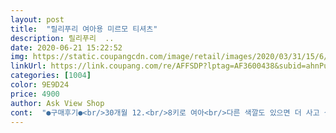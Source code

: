 ```yaml
---
layout: post 
title:  "릴리푸리 여아용 미르모 티셔츠" 
description: 릴리푸리  ..
date: 2020-06-21 15:22:52 
img: https://static.coupangcdn.com/image/retail/images/2020/03/31/15/6/2615e082-31f1-4380-9447-b507dcac9347.jpg 
linkUrl: https://link.coupang.com/re/AFFSDP?lptag=AF3600438&subid=ahnPublicAsk&pageKey=1419363126&itemId=2457084574&vendorItemId=70450619225&traceid=V0-113-9147c0be610244a8 
categories: [1004] 
color: 9E9D24 
price: 4900 
author: Ask View Shop 
cont:  "●구매후기●<br/>30개월 12.<br/>8키로 여아<br/>다른 색깔도 있으면 더 사고 싶네요.<br/><br/>박시핏이라 예뻐요!!<br/>배나온거 티가 안날 정도로요.<br/><br/>설명에 오버사이즈로 표시된데다 상세사이즈표를 보니 넉넉해 보여서 130으로 주문했는데 완전 넉넉하게 맞아요.<br/><br/>오 박시핏이고 이 가격에 참 좋네요.<br/> 색감도 실물이 훨 이뻐요.<br/><br/>재질도 좋고 넉넉해서 활동할때 편할거같아요<br/>저는 너무 만족합니다.<br/><br/>저희 아이처럼 덩치가 있는 아이라면 원래 입어야 하는 사이즈 강추에요.<br/><br/>저희는 아이가 키가 작은 편인데도 항상 사이즈를 크게 입혔어서 티도 길이가 롱티처럼 길게 내려오곤 했는데 이건 약간 짧은 편이라 딱 엉덩이까지 와서 너무 좋아요.<br/><br/>제가 이런핏을 좋아해서 다른색 있으면 더 사고싶네요<br/>평소 130 입으면 되는데 배가 많이 나와 140을 입히는 아이에요.<br/><br/>" 
---
```


